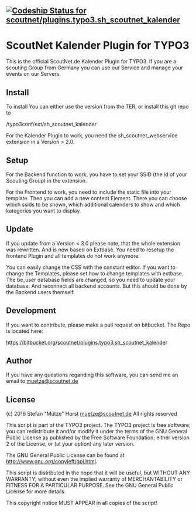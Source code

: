 [ ![Codeship Status for scoutnet/plugins.typo3.sh_scoutnet_kalender](https://app.codeship.com/projects/0b78d0d0-da9e-0134-84fb-369bc7fb7901/status?branch=master)](https://img.shields.io/codeship/0b78d0d0-da9e-0134-84fb-369bc7fb7901/master.svg)
---
ScoutNet Kalender Plugin for TYPO3
==================================
This is the official ScoutNet.de Kalender Plugin for TYPO3. If you are a scouting Group from Germany you can use our Service and manage your events on our Servers.

Install
-------
To install You can either use the version from the TER, or install this git repo to 

<TYPO3 Dir>/typo3conf/ext/sh_scoutnet_kalender

For the Kalender Plugin to work, you need the sh_scoutnet_webservice extension in a Version > 2.0.


Setup
-----
For the Backend function to work, you have to set your SSID (the id of your Scouting Group) in the extension.

For the Frontend to work, you need to include the static file into your template. Then you can add a new content Element. 
There you can choose which ssids to be shown, which additional calenders to show and which kategories you want to display.

Update
------
If you update from a Version < 3.0 please note, that the whole extension was rewritten. And is now based on Extbase. 
You need to resetup the frontend Plugin and all templates do not work anymore.

You can easily change the CSS with the constant editor. If you want to change the Templates, please set how to change templates with extbase.
The be_user database fields are changed, so you need to update your database. And reconnect all backend accounts. But this should be done by the 
Backend users themself.

Development
-----------
If you want to contribute, please make a pull request on bitbucket. The Repo is located here:

https://bitbucket.org/scoutnet/plugins.typo3.sh_scoutnet_kalender


Author
------
If you have any questions reganding this software, you can send me an email to muetze@scoutnet.de

License
-------
(c) 2016 Stefan "Mütze" Horst <muetze@scoutnet.de>
All rights reserved

This script is part of the TYPO3 project. The TYPO3 project is
free software; you can redistribute it and/or modify
it under the terms of the GNU General Public License as published by
the Free Software Foundation; either version 2 of the License, or
(at your option) any later version.

The GNU General Public License can be found at
http://www.gnu.org/copyleft/gpl.html.

This script is distributed in the hope that it will be useful,
but WITHOUT ANY WARRANTY; without even the implied warranty of
MERCHANTABILITY or FITNESS FOR A PARTICULAR PURPOSE.  See the
GNU General Public License for more details.

This copyright notice MUST APPEAR in all copies of the script!
